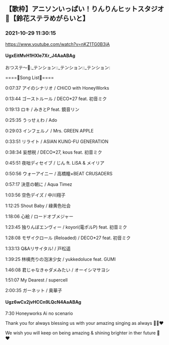 ## 【歌枠】アニソンいっぱい！りんりんヒットスタジオ🎤【鈴花ステラめがらいと】
### 2021-10-29 11:30:15
https://www.youtube.com/watch?v=nKZ1TG0B3jA
#### UgxEitMvH1HXle7Xr_J4AaABAg
おつステ～🔔:_テンション::_テンション::_テンション:

====🔔Song List🔔====

0:07:37 アイのシナリオ / CHiCO with HoneyWorks

0:13:44 ゴーストルール / DECO*27 feat. 初音ミク

0:19:13 ロキ / みきとP feat. 鏡音リン

0:25:35 うっせぇわ / Ado

0:29:03 インフェルノ / Mrs. GREEN APPLE

0:33:51 リライト / ASIAN KUNG-FU GENERATION

0:38:34 妄想税 / DECO*27, kous feat. 初音ミク

0:45:51 夜咄ディセイブ / じん ft. LiSA & メイリア

0:50:56 ウォーアイニー / 高橋瞳×BEAT CRUSADERS

0:57:17 決意の朝に / Aqua Timez

1:03:56 空色デイズ / 中川翔子

1:12:25 Shout Baby / 綠黄色社会

1:18:06 心絵 / ロードオブメジャー

1:23:45 独りんぼエンヴィー / koyori(電ポルP) feat. 初音ミク

1:28:08 モザイクロール (Reloaded) / DECO*27 feat. 初音ミク

1:33:13 Q&Aリサイタル! / 戸松遥

1:39:25 林檎売りの泡沫少女 / yukkedoluce feat. GUMI

1:46:08 君じゃなきゃダメみたい / オーイシマサヨシ

1:51:07 My Dearest / supercell

2:00:35 ガーネット / 奥華子

#### Ugz6wCx2jvHCCn9LQcN4AaABAg
7:30 Honeyworks Ai no scenario

Thank you for always blessing us with your amazing singing as always 🙇‍♂️❤ 

We wish you will keep on being amazing & shining brighter in ther future 💎❤

